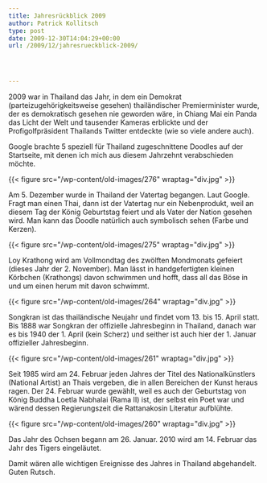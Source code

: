 ```yaml
---
title: Jahresrückblick 2009
author: Patrick Kollitsch
type: post
date: 2009-12-30T14:04:29+00:00
url: /2009/12/jahresrueckblick-2009/




---
```

2009 war in Thailand das Jahr, in dem ein Demokrat (parteizugehörigkeitsweise gesehen) thailändischer Premierminister wurde, der es demokratisch gesehen nie geworden wäre, in Chiang Mai ein Panda das Licht der Welt und tausender Kameras erblickte und der Profigolfpräsident Thailands Twitter entdeckte (wie so viele andere auch).

Google brachte 5 speziell für Thailand zugeschnittene Doodles auf der Startseite, mit denen ich mich aus diesem Jahrzehnt verabschieden möchte. 

{{< figure src="/wp-content/old-images/276" wraptag="div.jpg" >}}

Am 5. Dezember wurde in Thailand der Vatertag begangen. Laut Google. Fragt man einen Thai, dann ist der Vatertag nur ein Nebenprodukt, weil an diesem Tag der König Geburtstag feiert und als Vater der Nation gesehen wird. Man kann das Doodle natürlich auch symbolisch sehen (Farbe und Kerzen). 

{{< figure src="/wp-content/old-images/275" wraptag="div.jpg" >}}

Loy Krathong wird am Vollmondtag des zwölften Mondmonats gefeiert (dieses Jahr der 2. November). Man lässt in handgefertigten kleinen Körbchen (Krathongs) davon schwimmen und hofft, dass all das Böse in und um einen herum mit davon schwimmt.

{{< figure src="/wp-content/old-images/264" wraptag="div.jpg" >}}

Songkran ist das thailändische Neujahr und findet vom 13. bis 15. April statt. Bis 1888 war Songkran der offizielle Jahresbeginn in Thailand, danach war es bis 1940 der 1. April (kein Scherz) und seither ist auch hier der 1. Januar offizieller Jahresbeginn.

{{< figure src="/wp-content/old-images/261" wraptag="div.jpg" >}}

Seit 1985 wird am 24. Februar jeden Jahres der Titel des Nationalkünstlers (National Artist) an Thais vergeben, die in allen Bereichen der Kunst heraus ragen. Der 24. Februar wurde gewählt, weil es auch der Geburtstag von König Buddha Loetla Nabhalai (Rama II) ist, der selbst ein Poet war und wärend dessen Regierungszeit die Rattanakosin Literatur aufblühte.

{{< figure src="/wp-content/old-images/260" wraptag="div.jpg" >}}

Das Jahr des Ochsen begann am 26. Januar. 2010 wird am 14. Februar das Jahr des Tigers eingeläutet.

Damit wären alle wichtigen Ereignisse des Jahres in Thailand abgehandelt. Guten Rutsch.